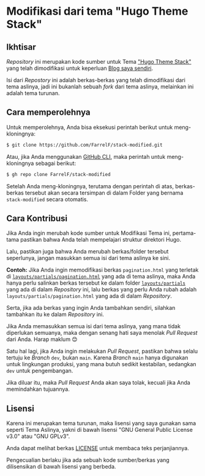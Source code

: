 # Modifikasi dari tema "Hugo Theme Stack"
## Ikhtisar
_Repository_ ini merupakan kode sumber untuk Tema ["Hugo Theme Stack"](https://github.com/CaiJimmy/hugo-theme-stack) yang telah dimodifikasi untuk keperluan [Blog saya sendiri](https://farrel.franqois.id).

Isi dari _Repostory_ ini adalah berkas-berkas yang telah dimodifikasi dari tema aslinya, jadi ini bukanlah sebuah _fork_ dari tema aslinya, melainkan ini adalah tema turunan.

## Cara memperolehnya
Untuk memperolehnya, Anda bisa eksekusi perintah berikut untuk meng-kloningnya:

```bash
$ git clone https://github.com/FarrelF/stack-modified.git
```

Atau, jika Anda menggunakan [GitHub CLI](https://cli.github.com), maka perintah untuk meng-kloningnya sebagai berikut:

```bash
$ gh repo clone FarrelF/stack-modified
```

Setelah Anda meng-kloningnya, terutama dengan perintah di atas, berkas-berkas tersebut akan secara tersimpan di dalam Folder yang bernama `stack-modified` secara otomatis.

## Cara Kontribusi
Jika Anda ingin merubah kode sumber untuk Modifikasi Tema ini, pertama-tama pastikan bahwa Anda telah mempelajari struktur direktori Hugo.

Lalu, pastikan juga bahwa Anda merubah berkas/folder tersebut seperlunya, jangan masukkan semua isi dari tema aslinya ke sini.

**Contoh:** Jika Anda ingin memodifikasi berkas `pagination.html` yang terletak di [`layouts/partials/pagination.html`](https://github.com/CaiJimmy/hugo-theme-stack/blob/e24f5672c3bf9680fbc529b43562a94a05c90333/layouts/partials/pagination.html) yang ada di tema aslinya, maka Anda hanya perlu salinkan berkas tersebut ke dalam folder [`layouts/partials`](layouts/partials) yang ada di dalam _Repository_ ini, lalu berkas yang perlu Anda rubah adalah `layouts/partials/pagination.html` yang ada di dalam _Repository_.

Serta, jika ada berkas yang ingin Anda tambahkan sendiri, silahkan tambahkan itu ke dalam _Repository_ ini.

Jika Anda memasukkan semua isi dari tema aslinya, yang mana tidak diperlukan semuanya, maka dengan senang hati saya menolak _Pull Request_ dari Anda. Harap maklum 😊

Satu hal lagi, jika Anda ingin melakukan _Pull Request_, pastikan bahwa selalu tertuju ke _Branch_ `dev`, bukan `main`. Karena _Branch_ `main` hanya digunakan untuk lingkungan produksi, yang mana butuh sedikit kestabilan, sedangkan `dev` untuk pengembangan.

Jika diluar itu, maka _Pull Request_ Anda akan saya tolak, kecuali jika Anda memindahkan tujuannya.

## Lisensi
Karena ini merupakan tema turunan, maka lisensi yang saya gunakan sama seperti Tema Aslinya, yakni di bawah lisensi "GNU General Public License v3.0" atau "GNU GPLv3".

Anda dapat melihat berkas [LICENSE](LICENSE) untuk membaca teks perjanjiannya.

Pengecualian berlaku jika ada sebuah kode sumber/berkas yang dilisensikan di bawah lisensi yang berbeda.